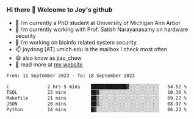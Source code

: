 ### Hi there 👋 Welcome to Joy's github

- 🔭 I’m currently a PhD student at University of Michigan Ann Arbor
- 🌱 I’m currently working with Prof. Satish Narayanasamy on hardware security
- 👯 I’m working on bioinfo related system security. 
- 📫 joydong [AT] umich.edu is the mailbox I check most often
- 😄 also know as jiao_chew
- 💬 read more at [my website](https://joydddd.github.io/)
<!--START_SECTION:waka-->

```txt
From: 11 September 2023 - To: 18 September 2023

C              2 hrs 5 mins    █████████████▓░░░░░░░░░░░   54.52 %
TSQL           23 mins         ██▓░░░░░░░░░░░░░░░░░░░░░░   10.36 %
Makefile       21 mins         ██▒░░░░░░░░░░░░░░░░░░░░░░   09.22 %
JSON           20 mins         ██▒░░░░░░░░░░░░░░░░░░░░░░   08.97 %
Python         14 mins         █▓░░░░░░░░░░░░░░░░░░░░░░░   06.23 %
```

<!--END_SECTION:waka-->
